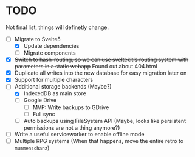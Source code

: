 # TODO

Not final list, things will definetly change.

- [ ] Migrate to Svelte5
  - [x] Update dependencies
  - [ ] Migrate components
- [x] ~~Switch to hash-routing, so we can use sveltekit's routing system with parameters in a static webapp~~ Found out about 404.html
- [x] Duplicate all writes into the new database for easy migration later on
- [x] Support for multiple characters
- [ ] Additional storage backends (Maybe?)
  - [x] IndexedDB as main store
  - [ ] Google Drive
    - [ ] MVP: Write backups to GDrive
    - [ ] Full sync
  - [ ] Auto backups using FileSystem API (Maybe, looks like persistent permissions are not a thing anymore?)
- [ ] Write a useful serviceworker to enable offline mode
- [ ] Multiple RPG systems (When that happens, move the entire retro to `mummenschanz`)
